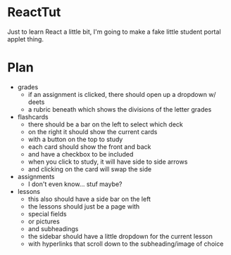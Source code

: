 # ReactTut
Just to learn React a little bit, I'm going to make a fake little student portal applet thing. 

# Plan
- grades
    - if an assignment is clicked, there should open up a dropdown w/ deets
    - a rubric beneath which shows the divisions of the letter grades
- flashcards
    - there should be a bar on the left to select which deck
    - on the right it should show the current cards
    - with a button on the top to study
    - each card should show the front and back
    - and have a checkbox to be included
    - when you click to study, it will have side to side arrows
    - and clicking on the card will swap the side
- assignments
    - I don't even know... stuf maybe?
- lessons
    - this also should have a side bar on the left
    - the lessons should just be a page with 
    - special fields
    - or pictures
    - and subheadings
    - the sidebar should have a little dropdown for the current lesson
    - with hyperlinks that scroll down to the subheading/image of choice